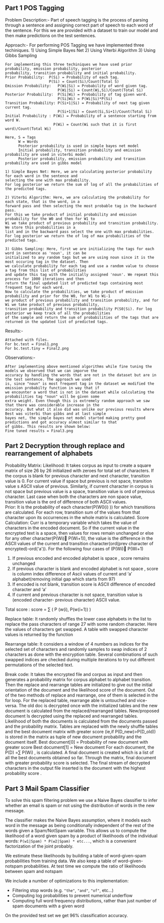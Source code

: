 
## Part 1  POS Tagging
Problem Description:-
	Part of speech tagging is the process of parsing through a sentence and assigning correct part of speech to each word of the sentence. For this we are provided with a dataset to train our model and then make predictions on the test sentences.

Approach:-
	For performing POS Tagging we have implemented three techiniques. 
	1) Using Simple Bayes Net 
	2) Using Viterbi Algorithm 
	3) Using Gibbs Sampling
	
	For implementing this three techiniques we have used prior probability, emission probability, posterior 
	probability, transition probability and initial probability.
	Prior Probability:  P(Si) = Probability of each tag.
						P(Si) = Count(Si)/Count(Total S)
	Emission Probability:	P(Wi|Si) = Probability of word given tag.
							P(Wi|Si) = Count(Wi,Si)/Count(Total Si)
	Posterior Probability:  P(Si|Wi) = Probability of tag given word.
							P(Si|Wi) = P(Wi|Si)*P(Si)
	Transition Probability: P(Si+1|Si) = Probability of next tag given current tag.
							P(Si+1|Si) = Count(Si,Si+1)/Count(Total Si)
	Initial Probability : P(Wi) = Probability of a sentence starting from word W.
						  P(Wi) = Count(Wi such that it is first word)/Count(Total Wi)

	Here, S = Tags
		  W = Words
		  Posterior probability is used in simple bayes net model
		  Initial probability, transition probability and emission probability are used in viterbi model
		  Posterior probability, emission probability and transition probability are used in gibbs model

	1) Simple Bayes Net: Here, we are calculating posterior probability for each word in the sentence and 
	selecting the one with max probability. 
	For log posterior we return the sum of log of all the probabilities of the predicted tags.

	2) Viterbi Algorithm: Here, we are calculating the probability for each state, that is the word, in a 
	forward pass and then selecting the most probable tag in the backward pass. 
	For this we take product of initial probability and emission probability for the W0 and then for W1 to 
	Wi we take product of previous probability and transition probability. We store this probabilities in a 
	list and in the backward pass select the one with max probabilities. 
	For log posterior we return the of log of max probabilities of the predicted tags.

	3) Gibbs Sampling: Here, first we are initializing the tags for each word in sentence as 'noun', it can be 
	initialized to any random tags but we are using noun since it is the most occuring tag in the dataset. Then 
	we calculate probability for each tag and use a random value to choose a tag from this list of probabilities 
	and update this tag with the initially assigned 'noun'. We repeat this process for 1000 iterations and then 
	return the final updated list of predicted tags containing most frequent tag for each word. 
	Now to calculate the probabilities, we take product of emission probability and prior for the W0, for W1 to Wi-1 
	we product of previous probability and transition probability, and for Wi we take product of previous probability, 
	transition probability and transition probability P(S0|Si). For log posterior we keep track of all the probabilities 
	of the sample and return the sum of probabilities of the tags that are returned in the updated list of predicted tags.

Results:-
	
	Attached with files.
	For bc.test = Final1.png
	For bc.test.tiny = Final2.png
	
Observations:-

	After implementing above mentioned algorithms while fine tuning the models we observed that we can imporve the 
	accuracy by handling the words that are not in the dataset but are in the test sentence. The approach we used 
	is, since "noun" is most frequent tag in the dataset we modified the emission probabilty function in way that if 
	we encounter a word that is not in the dataset while calculating the probabilities tag "noun" will be given some 
	extra weight. Even though this is extremely random approach we saw that there was considerable increase in the 
	accuracy. But what it also did was unlike our previous results where Best was viterbi than gibbs and at last simple 
	bayes net, the simple bayes net model started making pretty good predictions and got accuracy almost similar to that 
	of gibbs. This results are shown below:
	Fine tuned results = Final3.png
	
## Part 2 Decryption through replace and rearrangement of alphabets
Probability Matrix:
Likelihood: It takes corpus as input to create a square matrix of size 26 by 26 initialized with zeroes for total set of characters. If the corpus is blank for previous character and next character, transition value is 0. For current value if space but previous is not space, transition value s ASCII value of previous. Similarly, if current character in corpus is not space but previous value is a space, transition value is ord of previous character. Last case when both the characters are non space value, transition value is the ord of difference of both ASCII values.  
Prior: It is the probability of each character(P(W0(i) )) for which transitions are calculated. For each row, transition sum of the values from that character upon its occurrences in the whole matrix is calculated.
Score Calculation: Curr is a temporary variable which takes the value of characters in the encoded document. So if the current value in the encrypted text is a space, then values for rows remain unchanged or else for any other character(P(Wi) P(Wi+1)), the value is the difference in the ASCII values of the current and transition character(ord(prev character of encrypted)-ord('a')). 
For the following four cases of (P(Wi) P(Wi+1)
1.	If previous encoded and encoded alphabet is space , score remains unchanged
2.	If previous character is blank and encoded alphabet is not space , score is column index difference of Ascii values of current and ‘a’ alphabet(removing initial gap which starts from 97)
3.	If encoded is not blank, transition score is ASCII difference of encoded character and ‘a’
4.	If current and previous character is not space, transition value is (encoded character- previous character) ASCII value.

Total score :   score = ∑ ( P (w(i), P(w(i+1)) )

Replace table: It randomly shuffles the lower case alphabets in the list to replace the pass characters of range 27 with some random character. Here the values of characters get swapped. A table with swapped character values is returned by the function

Rearrange table: It considers a window of 4 numbers as indices for the selected set of characters and randomly samples to swap indices of 2 characters as done with the encryption table. Several combinations of such swapped indices are checked during multiple iterations to try out different permutations of the selected text.

Break code: It takes the encrypted file and corpus as input and then generates a probability matrix for corpus alphabet to alphabet transition. Then the replace and rearrange tables are initialized to give out the initial orientation of the document and the likelihood score of the document.  Out of the two methods of replace and rearrange, one of them is selected in the for loop. For the replaced table, rearrange able is untouched and vice-versa. The old doc is decrypted once with the initialized tables and the new document is calculated from the replaced/rearranged tables. New/proposed document Is decrypted using the replaced and rearranged tables. Likelihood of both the documents is calculated from the documents passed and the probability matrix. Tables are replaced with the newly shuffle tables and the best document matrix with greater score (ie,if P(D_new)>P(D_old)) is stored in the matrix as tuple of new document probability and the document itself. 
Best document[0] = Probability of new document with greater score
Best document[1] = New document
For each document, the P(D) =∑ P(Wi) , is calculated. A final document is created which is a list of all the best documents obtained so far. Through the matrix, final document with greater probability score is selected. The final stream of decrypted characters in the output file inserted is the document with the highest probability score . 



## Part 3 Mail Spam Classifier

To solve this spam filtering problem we use a Naive Bayes classifier to infer 
whether an email is spam or not using the distribution of words in the new message. 

The classifier makes the Naive Bayes assumption, where it models each word in the message 
as being conditionally independent of the rest of the words given a Spam/NotSpam variable.
This allows us to compute the likelihood of a word given spam by a product of likelihoods 
of the individual words: `P(w1|Spam) * P(w2|Spam) * etc...`, which is a convenient factorization 
of the joint probably. 

We estimate these likelihoods by building a table of word-given-spam probabilities from training 
data. We also keep a table of word-given-notspam probabilities. At test time we compute the ratio 
of likelihoods between spam and notspam 

We include a number of optimizations to this implementation:

 - Filtering stop words (e.g. `"the"`, `"and"`, `"of"`, etc...)
 - Computing log probabilities to prevent numerical underflow
 - Computing full word frequency distributions, rather than just number of spam documents with a given word
 
On the provided test set we get 96% classification accuracy. 
